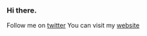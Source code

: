 ### Hi there.

Follow me on [twitter](https://twitter.com/joeldsouza10)
You can visit my [website](https://joeldsouza.me)

